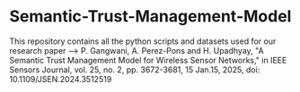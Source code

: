 # Semantic-Trust-Management-Model
This repository contains all the python scripts and datasets used for our research paper --> P. Gangwani, A. Perez-Pons and H. Upadhyay, "A Semantic Trust Management Model for Wireless Sensor Networks," in IEEE Sensors Journal, vol. 25, no. 2, pp. 3672-3681, 15 Jan.15, 2025, doi: 10.1109/JSEN.2024.3512519

